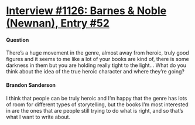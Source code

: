 # [Interview #1126: Barnes & Noble (Newnan), Entry #52](https://www.theoryland.com/intvmain.php?i=1126#52)

#### Question

There’s a huge movement in the genre, almost away from heroic, truly good figures and it seems to me like a lot of your books are kind of, there is some darkness in them but you are holding really tight to the light… What do you think about the idea of the true heroic character and where they’re going?

#### Brandon Sanderson

I think that people can be truly heroic and I’m happy that the genre has lots of room for different types of storytelling, but the books I’m most interested in are the ones that are people still trying to do what is right, and so that’s what I want to write about.

